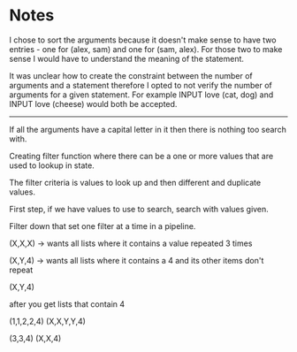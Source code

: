 # Notes

I chose to sort the arguments because it doesn't make sense to have two entries - one for (alex, sam) and one for (sam, alex). For those two to make sense I would have to understand the meaning of the statement.

It was unclear how to create the constraint between the number of arguments and a statement therefore I opted to not verify the number of arguments for a given statement. For example INPUT love (cat, dog) and INPUT love (cheese) would both be accepted.

---

If all the arguments have a capital letter in it then there is nothing too search with.

Creating filter function where there can be a one or more values that are used to lookup in state.

The filter criteria is values to look up and then different and duplicate values.

First step, if we have values to use to search, search with values given.

Filter down that set one filter at a time in a pipeline.

(X,X,X) -> wants all lists where it contains a value repeated 3 times

(X,Y,4) -> wants all lists where it contains a 4 and its other items don't repeat

(X,Y,4)

after you get lists that contain 4

(1,1,2,2,4)
(X,X,Y,Y,4)

(3,3,4)
(X,X,4)
